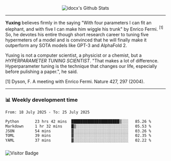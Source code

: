 <div align="center">
    <img align="center" src="https://github-readme-stats.vercel.app/api?username=idocx&show_icons=true&count_private=true&hide_border=true" alt="idocx's Github Stats"></img>
</div>

---

**Yuxing** believes firmly in the saying "With four parameters I can fit an elephant, and with five I can make him wiggle his trunk" by Enrico Fermi. <sup>[1]</sup> So, he devotes his entire though short research career to tuning five hypermeters of a model and is convinced that he will finally make it outperform any SOTA models like GPT-3 and AlphaFold 2.

Yuxing is not a computer scientist, a physicist or a chemist, but a *HYPERPARAMETER TUNING SCIENTIST*. "That makes a lot of difference. Hyperparameter tuning is the technique that changes our life, especially before pulishing a paper.", he said.

[1] Dyson, F. A meeting with Enrico Fermi. Nature 427, 297 (2004).


---

### 📊 Weekly development time
<!--START_SECTION:waka-->

```txt
From: 18 July 2025 - To: 25 July 2025

Python       23 hrs 42 mins  █████████████████████▒░░░   85.26 %
Markdown     1 hr 32 mins    █▒░░░░░░░░░░░░░░░░░░░░░░░   05.53 %
JSON         54 mins         ▓░░░░░░░░░░░░░░░░░░░░░░░░   03.26 %
TOML         39 mins         ▓░░░░░░░░░░░░░░░░░░░░░░░░   02.35 %
YAML         37 mins         ▓░░░░░░░░░░░░░░░░░░░░░░░░   02.22 %
```

<!--END_SECTION:waka-->

### 

![Visitor Badge](https://visitor-badge.laobi.icu/badge?page_id=idocx.idocx)
